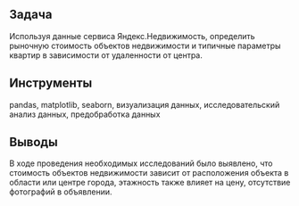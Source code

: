 ## Задача
Используя данные сервиса Яндекс.Недвижимость, определить рыночную стоимость объектов недвижимости и типичные параметры квартир в зависимости от удаленности от центра.


## Инструменты
pandas, matplotlib, seaborn, визуализация данных, исследовательский анализ данных, предобработка данных


## Выводы

В ходе проведения необходимых исследований было выявлено, что стоимость объектов недвижимости зависит от расположения объекта в области или центре города, этажность также влияет на цену, отсутствие фотографий в объявлении.

